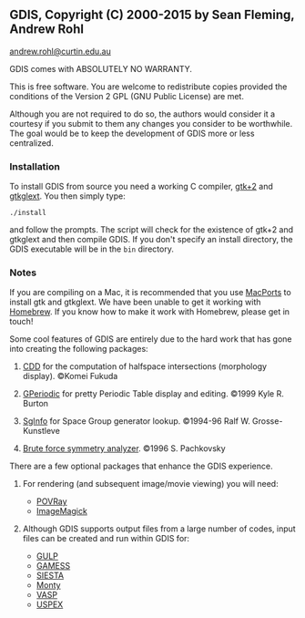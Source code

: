 ## GDIS, Copyright (C) 2000-2015 by Sean Fleming, Andrew Rohl

<andrew.rohl@curtin.edu.au>

GDIS comes with ABSOLUTELY NO WARRANTY.

This is free software. You are welcome to redistribute copies provided the conditions of the Version 2 GPL (GNU Public License) are met.

Although you are not required to do so, the authors would consider it a courtesy if you submit to them any changes you consider to be worthwhile. The goal would be to keep the development of GDIS more
or less centralized.

### Installation

To install GDIS from source you need a working C compiler, [gtk+2](http://www.gtk.org) and [gtkglext](https://projects.gnome.org/gtkglext/index.html). You then simply type:
```
./install
```
and follow the prompts. The script will check for the existence of gtk+2 and  gtkglext and then compile GDIS. If you don't specify an install directory, the GDIS executable will be in the `bin` directory.
 
### Notes

If you are compiling on a Mac, it is recommended that you use [MacPorts](https://www.macports.org) to install gtk and gtkglext. We have been unable to get it working with [Homebrew](https://brew.sh). If you know how to make it work with Homebrew, please get in touch!

Some cool features of GDIS are entirely due to the hard work that has gone into creating the following packages:

1. [CDD](http://www.inf.ethz.ch/personal/fukudak/cdd_home/) for the computation of halfspace intersections (morphology display).
	&copy;Komei Fukuda

2. [GPeriodic](http://www.frantz.fi/software/gperiodic.php) for pretty Periodic Table display and editing.
	&copy;1999 Kyle R. Burton 

3. [SgInfo](http://cci.lbl.gov/sginfo/) for Space Group generator lookup.
	&copy;1994-96 Ralf W. Grosse-Kunstleve

4. [Brute force symmetry analyzer](http://www.cobalt.chem.ucalgary.ca/ps/symmetry/).
	&copy;1996 S. Pachkovsky 

There are a few optional packages that enhance the GDIS experience.

1. For rendering (and subsequent image/movie viewing) you will need:
	- [POVRay](http://www.povray.org)
	- [ImageMagick](http://imagemagick.org)

2. Although GDIS supports output files from a large number of codes, input files can be created and run within GDIS for:
	- [GULP](http://nanochemistry.curtin.edu.au/gulp/)
	- [GAMESS](http://www.msg.chem.iastate.edu/GAMESS/)
	- [SIESTA](http://departments.icmab.es/leem/siesta/)
	- [Monty](http://www.vsc.science.ru.nl/deij/monty.html)
	- [VASP](http://www.vasp.at/)
	- [USPEX](http://www.uspex-team.org/en/uspex/overview)
